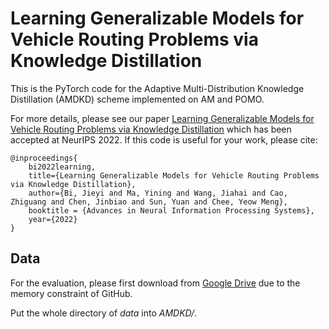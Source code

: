 # Learning Generalizable Models for Vehicle Routing Problems via Knowledge Distillation

This is the PyTorch code for the Adaptive Multi-Distribution Knowledge Distillation (AMDKD) scheme implemented on AM and POMO.

For more details, please see our paper [Learning Generalizable Models for Vehicle Routing Problems via Knowledge Distillation](https://arxiv.org/abs/2210.07686) which has been accepted at NeurIPS 2022. If this code is useful for your work, please cite:

```
@inproceedings{
    bi2022learning,
    title={Learning Generalizable Models for Vehicle Routing Problems via Knowledge Distillation},
    author={Bi, Jieyi and Ma, Yining and Wang, Jiahai and Cao, Zhiguang and Chen, Jinbiao and Sun, Yuan and Chee, Yeow Meng},
    booktitle = {Advances in Neural Information Processing Systems},
    year={2022}
}
```

## Data 

For the evaluation, please first download from [Google Drive](https://drive.google.com/drive/folders/1-Jf1Rj88zPHWoUlj71ssRiX52b6Ex0Q9?usp=sharing) due to the memory constraint of GitHub.

Put the whole directory of _data_ into _AMDKD/_.
 
